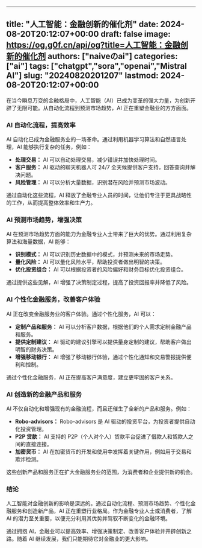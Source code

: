 
---
title: "人工智能：金融创新的催化剂"
date: 2024-08-20T20:12:07+00:00
draft: false
image: https://og.g0f.cn/api/og?title=人工智能：金融创新的催化剂
authors: ["naiveのai"]
categories: ["ai"]
tags: ["chatgpt","sora","openai","Mistral AI"]
slug: "20240820201207"
lastmod: 2024-08-20T20:12:07+00:00
---
在当今瞬息万变的金融格局中，人工智能（AI）已成为变革的强大力量，为创新开辟了无限可能。从自动化流程到预测市场趋势，AI 正在重塑金融业的方方面面。

### AI 自动化流程，提高效率

AI 自动化已成为金融服务业的一场革命。通过利用机器学习算法和自然语言处理，AI 能够执行复杂的任务，例如：

- **处理交易：** AI 可以自动处理交易，减少错误并加快处理时间。
- **客户服务：** AI 驱动的聊天机器人可 24/7 全天候提供客户支持，回答查询并解决问题。
- **风险管理：** AI 可以分析大量数据，识别潜在风险并预测市场波动。

通过自动化这些流程，AI 释放了金融专业人员的时间，让他们专注于更具战略性的工作，从而提高整体效率和生产力。

### AI 预测市场趋势，增强决策

AI 在预测市场趋势方面的能力为金融专业人士带来了巨大的优势。通过利用复杂算法和海量数据，AI 能够：

- **识别模式：** AI 可以识别历史数据中的模式，并预测未来的市场走势。
- **量化风险：** AI 可以量化风险水平，帮助投资者做出明智的决策。
- **优化投资组合：** AI 可以根据投资者的风险偏好和财务目标优化投资组合。

通过提供这些见解，AI 增强了决策制定过程，提高了投资回报率并降低了风险。

### AI 个性化金融服务，改善客户体验

AI 正在改变金融服务业的客户体验。通过个性化服务，AI 可以：

- **定制产品和服务：** AI 可以分析客户数据，根据他们的个人需求定制金融产品和服务。
- **提供定制建议：** AI 驱动的建议引擎可以提供量身定制的建议，帮助客户做出明智的财务决策。
- **增强移动银行：** AI 增强了移动银行体验，通过个性化通知和交易警报提供便利和控制。

通过个性化金融服务，AI 正在提高客户满意度，建立更牢固的客户关系。

### AI 创造新的金融产品和服务

AI 不仅自动化和增强现有的金融流程，而且还催生了全新的产品和服务。例如：

- **Robo-advisors：** Robo-advisors 是 AI 驱动的投资平台，为投资者提供自动化投资管理。
- **P2P 贷款：** AI 支持的 P2P（个人对个人）贷款平台促进了借款人和贷款人之间的直接连接。
- **加密货币：** AI 在加密货币的开发和使用中发挥着关键作用，例如用于交易和欺诈检测。

这些创新产品和服务正在扩大金融服务业的范围，为消费者和企业提供新的机会。

### 结论

人工智能对金融创新的影响是深远的。通过自动化流程、预测市场趋势、个性化金融服务和创造新产品，AI 正在重塑行业格局。作为金融专业人士或消费者，了解 AI 的潜力至关重要，以便充分利用其优势并驾驭不断变化的金融环境。

通过拥抱 AI，金融业可以提高效率、增强决策制定、改善客户体验并开辟创新之路。随着 AI 继续发展，我们只能期待它对金融业的更大影响。